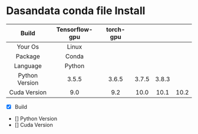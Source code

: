# Dasandata conda file Install


| Build           | Tensorflow-gpu  | torch-gpu |         |         |         |
| :-------------: | :-------------: | :-------: | :-----: | :-----: | :-----: |
| Your Os         | Linux                                                     |
| Package         | Conda                                                     |
| Language        | Python                                                    |
| Python Version  | 3.5.5           | 3.6.5     |  3.7.5  |  3.8.3  |         |
| Cuda Version    | 9.0             |  9.2      | 10.0    | 10.1    | 10.2    |

- [x] Build
- [] Python Version
- [] Cuda Version
